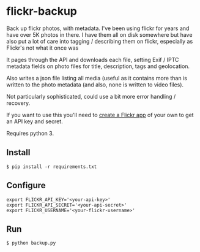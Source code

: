 # flickr-backup

Back up flickr photos, with metadata. I've been using flickr for years and have over 5K photos in there. I have them all on disk somewhere but have
also put a lot of care into tagging / describing them on flickr, especially as Flickr's not what it once was

It pages through the API and downloads each file, setting Exif / IPTC metadata fields on photo files for title, description, tags and geolocation.

Also writes a json file listing all media (useful as it contains more than is written to the photo metadata (and also, none is written to video files).

Not particularly sophisticated, could use a bit more error handling / recovery.

If you want to use this you'll need to [create a Flickr app](https://www.flickr.com/services/apps/create/) of your own to get an API key and secret.

Requires python 3.


## Install

```
$ pip install -r requirements.txt
```

## Configure
```
export FLICKR_API_KEY='<your-api-key>'
export FLICKR_API_SECRET='<your-api-secret>'
export FLICKR_USERNAME='<your-flickr-username>'
```


## Run

```
$ python backup.py
```
